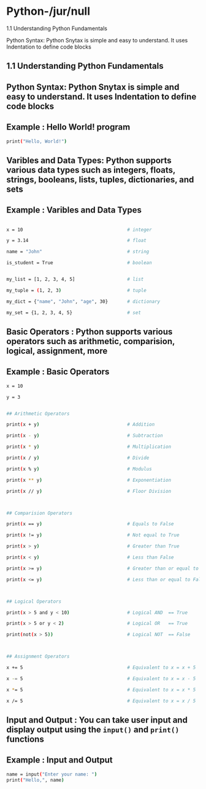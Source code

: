 # Python-/jur/null

1.1 Understanding Python Fundamentals

Python Syntax: Python Snytax is simple and easy to understand. It uses Indentation to define code blocks

## 1.1 Understanding Python Fundamentals

## Python Syntax: Python Snytax is simple and easy to understand. It uses Indentation to define code blocks

## Example : Hello World! program

```bash
print("Hello, World!")
```


## Varibles and Data Types: Python supports various data types such as integers, floats, strings, booleans, lists, tuples, dictionaries, and sets

## Example : Varibles and Data Types 

```bash

x = 10                                      # integer

y = 3.14                                    # float

name = "John"                               # string

is_student = True                           # boolean


my_list = [1, 2, 3, 4, 5]                   # list

my_tuple = (1, 2, 3)                        # tuple

my_dict = {"name", "John", "age", 30}       # dictionary

my_set = {1, 2, 3, 4, 5}                    # set
```


## Basic Operators : Python supports various operators such as arithmetic, comparision, logical, assignment, more


## Example : Basic Operators

```bash
x = 10

y = 3


## Arithmetic Operators

print(x + y)                                # Addition

print(x - y)                                # Subtraction      

print(x * y)                                # Multiplication

print(x / y)                                # Divide

print(x % y)                                # Modulus

print(x ** y)                               # Exponentiation

print(x // y)                               # Floor Division



## Comparision Operators

print(x == y)                               # Equals to False

print(x != y)                               # Not equal to True

print(x > y)                                # Greater than True

print(x < y)                                # Less than False

print(x >= y)                               # Greater than or equal to True

print(x <= y)                               # Less than or equal to False



## Logical Operators

print(x > 5 and y < 10)                     # Logical AND  == True

print(x > 5 or y < 2)                       # Logical OR   == True

print(not(x > 5))                           # Logical NOT  == False



## Assignment Operators

x += 5                                      # Equivalent to x = x + 5

x -= 5                                      # Equivalent to x = x - 5

x *= 5                                      # Equivalent to x = x * 5

x /= 5                                      # Equivalent to x = x / 5
```



## Input and Output : You can take user input and display output using the `input()` and `print()` functions


## Example : Input and Output 

```bash
name = input("Enter your name: ")
print("Hello,", name)
```